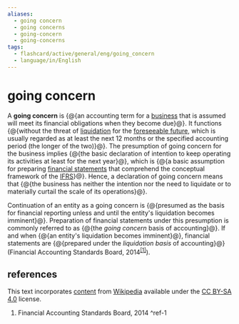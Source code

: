 ```yaml
---
aliases:
  - going concern
  - going concerns
  - going-concern
  - going-concerns
tags:
  - flashcard/active/general/eng/going_concern
  - language/in/English
---
```


# going concern

A __going concern__ is {@{an accounting term for a [business](business.md) that is assumed will meet its financial obligations when they become due}@}. It functions {@{without the threat of [liquidation](liquidation.md) for the [foreseeable future](foreseeable%20future.md), which is usually regarded as at least the next 12 months or the specified accounting period (the longer of the two)}@}. The presumption of going concern for the business implies {@{the basic declaration of intention to keep operating its activities at least for the next year}@}, which is {@{a basic assumption for preparing [financial statements](financial%20statement.md) that comprehend the conceptual framework of the [IFRS](International%20Financial%20Reporting%20Standards.md)}@}. Hence, a declaration of going concern means that {@{the business has neither the intention nor the need to liquidate or to materially curtail the scale of its operations}@}. <!--SR:!2028-03-21,991,350!2026-10-16,569,310!2025-10-11,298,330!2028-08-05,1100,350!2027-12-17,901,330-->

Continuation of an entity as a going concern is {@{presumed as the basis for financial reporting unless and until the entity's liquidation becomes imminent}@}. Preparation of financial statements under this presumption is commonly referred to as {@{the _going concern_ basis of accounting}@}. If and when {@{an entity's liquidation becomes imminent}@}, financial statements are {@{prepared under the _liquidation basis_ of accounting}@} (Financial Accounting Standards Board, 2014<sup>[\[1\]](#^ref-1)</sup>). <!--SR:!2028-09-23,1139,350!2029-05-04,1314,350!2029-06-27,1356,350!2028-12-02,1193,350-->

## references

This text incorporates [content](https://en.wikipedia.org/wiki/going_concern) from [Wikipedia](Wikipedia.md) available under the [CC BY-SA 4.0](https://creativecommons.org/licenses/by-sa/4.0/) license.

1. Financial Accounting Standards Board, 2014 <a id="^ref-1"></a>^ref-1
